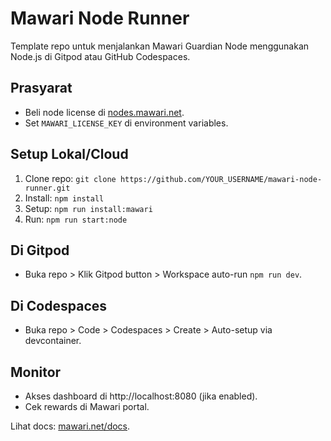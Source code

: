 # Mawari Node Runner

Template repo untuk menjalankan Mawari Guardian Node menggunakan Node.js di Gitpod atau GitHub Codespaces.

## Prasyarat
- Beli node license di [nodes.mawari.net](https://nodes.mawari.net).
- Set `MAWARI_LICENSE_KEY` di environment variables.

## Setup Lokal/Cloud
1. Clone repo: `git clone https://github.com/YOUR_USERNAME/mawari-node-runner.git`
2. Install: `npm install`
3. Setup: `npm run install:mawari`
4. Run: `npm run start:node`

## Di Gitpod
- Buka repo > Klik Gitpod button > Workspace auto-run `npm run dev`.

## Di Codespaces
- Buka repo > Code > Codespaces > Create > Auto-setup via devcontainer.

## Monitor
- Akses dashboard di http://localhost:8080 (jika enabled).
- Cek rewards di Mawari portal.

Lihat docs: [mawari.net/docs](https://www.mawari.net/docs).

